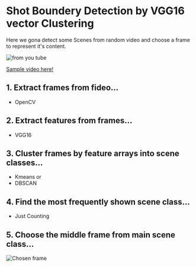 # Shot Boundery Detection by VGG16 vector Clustering

Here we gona detect some Scenes from random video and choose a frame to represent it's content.

![from you tube](data_generator/youtube_BrooklynNineNine.jpg)

[ Sample video here!](https://youtu.be/ffyKY3Dj5ZE) 

## 1. Extract frames from fideo...

* OpenCV

## 2. Extract features from frames...

* VGG16

## 3. Cluster frames by feature arrays into scene classes...

* Kmeans
    or
* DBSCAN

## 4. Find the most frequently shown scene class...

* Just Counting

## 5. Choose the middle frame from main scene class...

![Chosen frame](data/image_660.jpg) 
